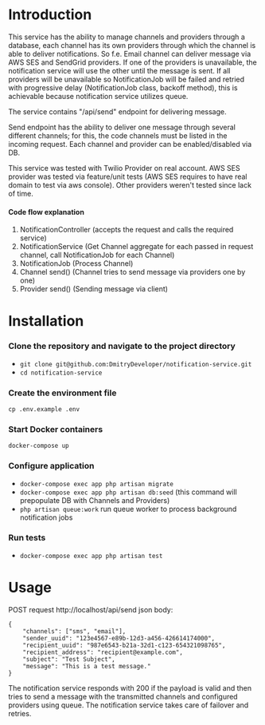 # Introduction

This service has the ability to manage channels and providers through a database,
each channel has its own providers through which the channel is able to deliver notifications.
So f.e. Email channel can deliver message via AWS SES and SendGrid providers.
If one of the providers is unavailable, the notification service will use the other until the message is sent.
If all providers will be unavailable so NotificationJob will be failed
and retried with progressive delay (NotificationJob class, backoff method), 
this is achievable because notification service utilizes queue.

The service contains "/api/send" endpoint for delivering message.

Send endpoint has the ability to deliver one message through several different channels;
for this, the code channels must be listed in the incoming request.
Each channel and provider can be enabled/disabled via DB.

This service was tested with Twilio Provider on real account.
AWS SES provider was tested via feature/unit tests (AWS SES requires to have real domain to test via aws console).
Other providers weren't tested since lack of time.

#### Code flow explanation
1. NotificationController (accepts the request and calls the required service)
2. NotificationService (Get Channel aggregate for each passed in request channel, call NotificationJob for each Channel)
3. NotificationJob (Process Channel)
4. Channel send() (Channel tries to send message via providers one by one)
5. Provider send() (Sending message via client)

# Installation

### Clone the repository and navigate to the project directory
- `git clone git@github.com:DmitryDeveloper/notification-service.git`
- `cd notification-service`

### Create the environment file
`cp .env.example .env`

### Start Docker containers
`docker-compose up`

### Configure application
- `docker-compose exec app php artisan migrate`
- `docker-compose exec app php artisan db:seed` (this command will prepopulate DB with Channels and Providers)
- `php artisan queue:work` run queue worker to process background notification jobs

### Run tests
- `docker-compose exec app php artisan test`

# Usage

POST request http://localhost/api/send
json body:
```
{
    "channels": ["sms", "email"],
    "sender_uuid": "123e4567-e89b-12d3-a456-426614174000",
    "recipient_uuid": "987e6543-b21a-32d1-c123-654321098765",
    "recipient_address": "recipient@example.com",
    "subject": "Test Subject",
    "message": "This is a test message."
}
```
The notification service responds with 200 if the payload is valid
and then tries to send a message with the transmitted channels and configured providers using queue.
The notification service takes care of failover and retries.
